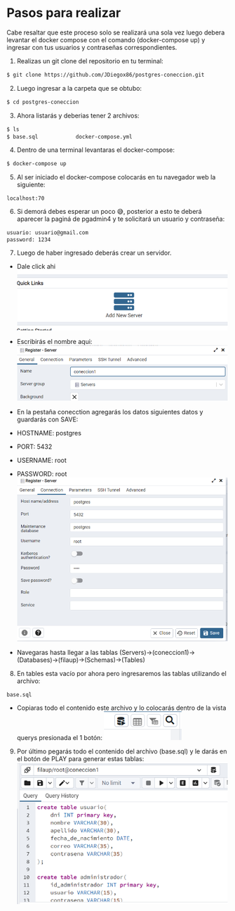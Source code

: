 # Pasos para realizar

Cabe resaltar que este proceso solo se realizará una sola vez luego debera levantar el docker compose con el comando (docker-compose up) y ingresar con tus usuarios y contraseñas correspondientes.

1. Realizas un git clone del repositorio en tu terminal:
```bash
$ git clone https://github.com/JDiegox86/postgres-coneccion.git
```
2. Luego ingresar a la carpeta que se obtubo:
```bash
$ cd postgres-coneccion
```
3. Ahora listarás y deberias tener 2 archivos:
```bash
$ ls
$ base.sql            docker-compose.yml
```
4. Dentro de una terminal levantaras el docker-compose:
```bash
$ docker-compose up
```
5. Al ser iniciado el docker-compose colocarás en tu navegador web la siguiente:
```url
localhost:70
```
6. Si demorá debes esperar un poco 😅, posterior a esto te deberá aparecer la paginá de pgadmin4 y te solicitará un usuario y contraseña:
```
usuario: usuario@gmail.com
password: 1234
```
7. Luego de haber ingresado deberás crear un servidor.
* Dale click ahi
![imagen de referencia](img/img1.png)

* Escribirás el nombre aqui:
![imagen de referencia](img/img2.png)

* En la pestaña conecction agregarás los datos siguientes datos y guardarás con SAVE: 
* HOSTNAME: postgres
* PORT: 5432
* USERNAME: root
* PASSWORD: root
![imagen de referencia](img/img3.png)

* Navegaras hasta llegar a las tablas (Servers)->(coneccion1)->(Databases)->(filaup)->(Schemas)->(Tables)

8. En tables esta vacío por ahora pero ingresaremos las tablas utilizando el archivo:
```
base.sql
```
* Copiaras todo el contenido este archivo y lo colocarás dentro de la vista querys presionada el 1 botón:
![imagen de referencia](img/img4.png)

9. Por último pegarás todo el contenido del archivo (base.sql) y le darás en el botón de PLAY para generar estas tablas:
![imagen de referencia](img/img5.png)